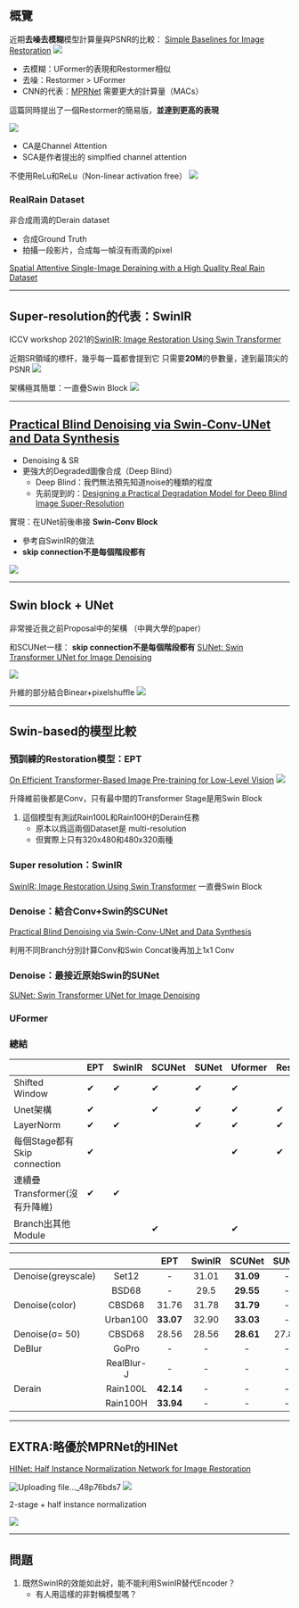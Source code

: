 ## 概覽
近期**去噪去模糊**模型計算量與PSNR的比較：
[Simple Baselines for Image Restoration](https://arxiv.org/pdf/2204.04676.pdf)
![](https://i.imgur.com/BA0odhJ.png)

* 去模糊：UFormer的表現和Restormer相似
* 去噪：Restormer > UFormer
* CNN的代表：[MPRNet](https://openaccess.thecvf.com/content/CVPR2021/papers/Zamir_Multi-Stage_Progressive_Image_Restoration_CVPR_2021_paper.pdf) 需要更大的計算量（MACs）

這篇同時提出了一個Restormer的簡易版，**並達到更高的表現**

![](https://i.imgur.com/G88Goan.png)
* CA是Channel Attention
* SCA是作者提出的 simplfied channel attention

不使用ReLu和ReLu（Non-linear activation free）
![](https://i.imgur.com/vxEsu8d.png)

### RealRain Dataset

非合成雨滴的Derain dataset
* 合成Ground Truth
* 拍攝一段影片，合成每一幀沒有雨滴的pixel

[Spatial Attentive Single-Image Deraining with a High Quality Real Rain Dataset](https://arxiv.org/pdf/1904.01538.pdf)



---


## Super-resolution的代表：SwinIR

ICCV workshop 2021的[SwinIR: Image Restoration Using Swin Transformer](https://openaccess.thecvf.com/content/ICCV2021W/AIM/papers/Liang_SwinIR_Image_Restoration_Using_Swin_Transformer_ICCVW_2021_paper.pdf)

近期SR領域的標杆，幾乎每一篇都會提到它
只需要**20M**的參數量，達到最頂尖的PSNR
![](https://i.imgur.com/6NN1LuQ.png)


架構極其簡單：一直疊Swin Block
![](https://i.imgur.com/RQXX0ly.png)

---

## [Practical Blind Denoising via Swin-Conv-UNet and Data Synthesis](https://arxiv.org/pdf/2203.13278.pdf)
* Denoising & SR
* 更強大的Degraded圖像合成（Deep Blind）
    * Deep Blind：我們無法預先知道noise的種類的程度
    * 先前提到的：[Designing a Practical Degradation Model for Deep Blind Image Super-Resolution](https://openaccess.thecvf.com/content/ICCV2021/papers/Zhang_Designing_a_Practical_Degradation_Model_for_Deep_Blind_Image_Super-Resolution_ICCV_2021_paper.pdf)

實現：在UNet前後串接 **Swin-Conv Block**
* 參考自SwinIR的做法
* **skip connection不是每個階段都有**

![](https://i.imgur.com/qTbe0tV.png)

---

## Swin block + UNet
非常接近我之前Proposal中的架構
（中興大學的paper）

和SCUNet一樣： **skip connection不是每個階段都有**
[SUNet: Swin Transformer UNet for Image Denoising](https://arxiv.org/pdf/2202.14009.pdf)


![](https://i.imgur.com/sKln7Eh.png)

升維的部分結合Binear+pixelshuffle
![](https://i.imgur.com/8LuflY8.png)

---

## Swin-based的模型比較

### 預訓練的Restoration模型：EPT
[On Efficient Transformer-Based Image
Pre-training for Low-Level Vision](https://arxiv.org/pdf/2112.10175.pdf)
![](https://i.imgur.com/SxZ9gt5.png)

升降維前後都是Conv，只有最中間的Transformer Stage是用Swin Block

1. 這個模型有測試Rain100L和Rain100H的Derain任務
    * 原本以爲這兩個Dataset是 multi-resolution
    * 但實際上只有320x480和480x320兩種

### Super resolution：SwinIR
[SwinIR: Image Restoration Using Swin Transformer](https://openaccess.thecvf.com/content/ICCV2021W/AIM/papers/Liang_SwinIR_Image_Restoration_Using_Swin_Transformer_ICCVW_2021_paper.pdf)
一直疊Swin Block

### Denoise：結合Conv+Swin的SCUNet
[Practical Blind Denoising via Swin-Conv-UNet and Data Synthesis](https://arxiv.org/pdf/2203.13278.pdf)

利用不同Branch分別計算Conv和Swin
Concat後再加上1x1 Conv

### Denoise：最接近原始Swin的SUNet

[SUNet: Swin Transformer UNet for Image Denoising](https://arxiv.org/pdf/2202.14009.pdf)



### UFormer

### 總結
|                               | EPT | SwinIR | SCUNet | SUNet | Uformer | Restormer |
|-------------------------------|-----|--------|--------|-------|---------|-----------|
| Shifted Window                | ✔   | ✔      | ✔      | ✔     | ✔       |           |
| Unet架構                      | ✔   |        | ✔      | ✔     | ✔       | ✔         |
| LayerNorm                     | ✔   | ✔      |        | ✔     | ✔       | ✔         |
| 每個Stage都有Skip connection  | ✔   |        |        |       | ✔       | ✔         |
| 連續疊Transformer(沒有升降維) | ✔   | ✔      |        |       |         |           |
| Branch出其他Module            |     |        | ✔      |       | ✔       |           |

|                    |            |    EPT    | SwinIR |   SCUNet  | SUNet |  Uformer  | Restormer |
|--------------------|:----------:|:---------:|:------:|:---------:|:-----:|:---------:|:---------:|
| Denoise(greyscale) | Set12      | -         | 31.01  | **31.09** | -     | -         | 31.04     |
|                    | BSD68      | -         | 29.5   | **29.55** | -     | -         | 29.52     |
| Denoise(color)     | CBSD68     | 31.76     | 31.78  | **31.79** | -     | -         | **31.79** |
|                    | Urban100   | **33.07** | 32.90  | **33.03** | -     | -         | 32.96     |
| Denoise(σ= 50)     | CBSD68     | 28.56     | 28.56  | **28.61** | 27.85 | -         | 28.59     |
| DeBlur             | GoPro      | -         | -      | -         | -     | **32.97** | 32.92     |
|                    | RealBlur-J | -         | -      | -         | -     | **29.06** | 28.96     |
| Derain             | Rain100L   | **42.14** | -      | -         | -     | -         | 38.99     |
|                    | Rain100H   | **33.94** | -      | -         | -     | -         | 31.46     |

---

## EXTRA:略優於MPRNet的HINet

[HINet: Half Instance Normalization Network for Image Restoration](https://arxiv.org/pdf/2105.06086.pdf)

![Uploading file..._48p76bds7]()
![](https://i.imgur.com/yUQftXj.png)

2-stage + half instance normalization

![](https://i.imgur.com/UiD1IkV.png)

---

## 問題

1. 既然SwinIR的效能如此好，能不能利用SwinIR替代Encoder？
    * 有人用這樣的非對稱模型嗎？